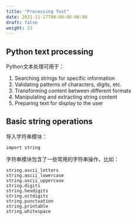 ```yaml
---
title: "Processing Text"
date: 2021-11-17T00:00:00-06:00
draft: false
weight: 21
---
```


## Python text processing

Python文本处理可用于：

1. Searching strings for specific information
2. Validating patterns of characters, digits, etc.
3. Transforming content between different formats
4. Manipulating and extracting string content
5. Preparing text for display to the user

## Basic string operations

导入字符串模块：

```
import string
```

字符串模块包含了一些常用的字符串操作，比如：
    
```
string.ascii_letters
string.ascii_lowercase
string.ascii_uppercase
string.digits
string.hexdigits
string.octdigits
string.punctuation
string.printable
string.whitespace
```

